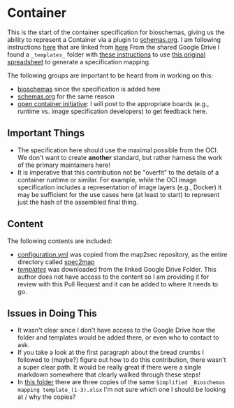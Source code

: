 # Container

This is the start of the container specification for bioschemas, giving us the
ability to represent a Container via a plugin to [schemas.org](https://www.schemas.org).
I am following instructions [here](https://github.com/BioSchemas/map2model#advanced-users-documentation)
that are linked from [here](https://www.github.com/bioschemas/specifications)
From the shared Google Drive I found a `_templates_` folder with 
[these instructions](https://docs.google.com/document/d/1i_ienpNed_kthaXzSS82OE0WddcM0ypcm8opTY3KqM4/edit)
to use [this original spreadsheet](https://docs.google.com/spreadsheets/d/1OMBiB8SXiRe1b3Cl91IuNlHbJ9_UXHg8B-GY0MYRSaY/edit#gid=1261485211) to generate a specification mapping.

The following groups are important to be heard from in working on this:

 - [bioschemas](https://www.bioschemas.org) since the specification is added here
 - [schemas.org](https://www.schemas.org) for the same reason
 - [open container initiative](https://github.com/opencontainers): I will post to the appropriate boards (e.g., runtime vs. image specification developers) to get feedback here.

## Important Things

 - The specification here should use the maximal possible from the OCI. We don't want to create **another** standard, but rather harness the work of the primary maintainers here!
 - It is imperative that this contribution not be "overfit" to the details of a container runtime or similar. For example, while the OCI image specification includes a representation of image layers (e.g., Docker) it may be sufficient for the use cases here (at least to start) to represent just the hash of the assembled final thing.

## Content
The following contents are included:

 - [configuration.yml](configuration.yml) was copied from the map2sec repository, as the entire directory called 
[spec2map](https://github.com/BioSchemas/map2model/tree/master/spec2model)
 - [_templates_](https://drive.google.com/drive/u/1/folders/0Bw_p-HKWUjHoQ2RkUUthWVd3RG8) was downloaded from the linked Google Drive Folder. This author does not have access to the content so I am providing it for review with this Pull Request and it can be added to where it needs to go.

## Issues in Doing This

 - It wasn't clear since I don't have access to the Google Drive how the folder and templates would be added there, or even who to contact to ask.
 - If you take a look at the first paragraph about the bread crumbs I followed to (maybe?) figure out how to do this contribution, there wasn't a super clear path. It would be really great if there were a single markdown somewhere that clearly walked through these steps!
 - In [this folder](https://drive.google.com/drive/u/1/folders/0Bw_p-HKWUjHoQ2RkUUthWVd3RG8) there are three copies of the same `Simplified _Bioschemas mapping template_(1-3).xlsx` I'm not sure which one I should be looking at / why the copies?
